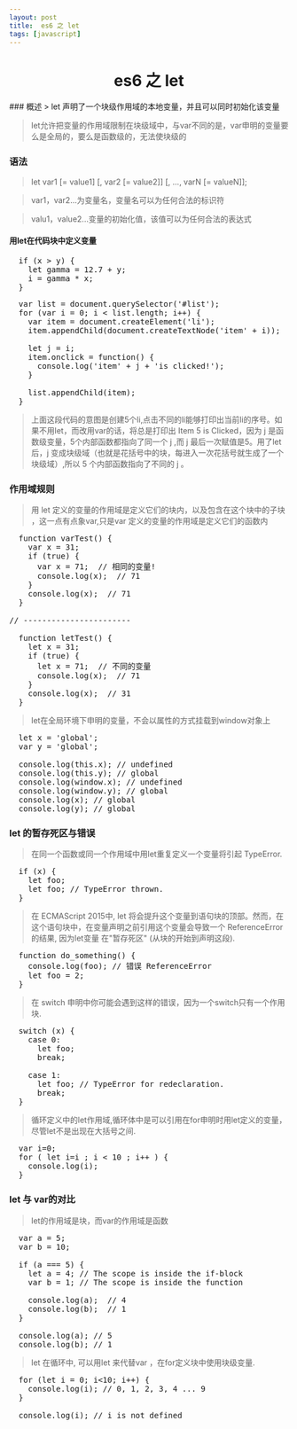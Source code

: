 ```yaml
---
layout: post
title:  es6 之 let
tags: [javascript]
---
```


<h1 style="text-align:center;">es6 之 let</h1>
### 概述
> let 声明了一个块级作用域的本地变量，并且可以同时初始化该变量

> let允许把变量的作用域限制在块级域中，与var不同的是，var申明的变量要么是全局的，要么是函数级的，无法使块级的

### 语法
> let var1 [= value1] [, var2 [= value2]] [, ..., varN [= valueN]];

> var1，var2...为变量名，变量名可以为任何合法的标识符

> valu1，value2...变量的初始化值，该值可以为任何合法的表达式


#### 用let在代码块中定义变量
<pre>
  if (x > y) {
    let gamma = 12.7 + y;
    i = gamma * x;
  }
</pre>


<pre>
  var list = document.querySelector('#list');
  for (var i = 0; i < list.length; i++) {
    var item = document.createElement('li');
    item.appendChild(document.createTextNode('item' + i));

    let j = i;
    item.onclick = function() {
      console.log('item' + j + 'is clicked!');
    }

    list.appendChild(item);
  }
</pre>

> 上面这段代码的意图是创建5个li,点击不同的li能够打印出当前li的序号。如果不用let，而改用var的话，将总是打印出 Item 5 is Clicked，因为 j 是函数级变量，5个内部函数都指向了同一个 j ,而 j 最后一次赋值是5。用了let后，j 变成块级域（也就是花括号中的块，每进入一次花括号就生成了一个块级域）,所以 5 个内部函数指向了不同的 j 。

### 作用域规则

> 用 let 定义的变量的作用域是定义它们的块内，以及包含在这个块中的子块 ，这一点有点象var,只是var 定义的变量的作用域是定义它们的函数内

<pre>
  function varTest() {
    var x = 31;
    if (true) {
      var x = 71;  // 相同的变量!
      console.log(x);  // 71
    }
    console.log(x);  // 71
  }

// -----------------------

  function letTest() {
    let x = 31;
    if (true) {
      let x = 71;  // 不同的变量
      console.log(x);  // 71
    }
    console.log(x);  // 31
  }
</pre>


> let在全局环境下申明的变量，不会以属性的方式挂载到window对象上

<pre>
  let x = 'global';
  var y = 'global';

  console.log(this.x); // undefined
  console.log(this.y); // global
  console.log(window.x); // undefined
  console.log(window.y); // global
  console.log(x); // global
  console.log(y); // global
</pre>

### let 的暂存死区与错误

> 在同一个函数或同一个作用域中用let重复定义一个变量将引起 TypeError.

<pre>
  if (x) {
    let foo;
    let foo; // TypeError thrown.
  }
</pre>


> 在 ECMAScript  2015中,  let 将会提升这个变量到语句块的顶部。然而，在这个语句块中，在变量声明之前引用这个变量会导致一个 ReferenceError的结果, 因为let变量 在"暂存死区" (从块的开始到声明这段).

<pre>
  function do_something() {
    console.log(foo); // 错误 ReferenceError
    let foo = 2;
  }
</pre>

> 在 switch 申明中你可能会遇到这样的错误，因为一个switch只有一个作用块.

<pre>
  switch (x) {
    case 0:
      let foo;
      break;

    case 1:
      let foo; // TypeError for redeclaration.
      break;
  }
</pre>


> 循环定义中的let作用域,循环体中是可以引用在for申明时用let定义的变量，尽管let不是出现在大括号之间.

<pre>
  var i=0;
  for ( let i=i ; i < 10 ; i++ ) {
    console.log(i);
  }
</pre>


### let 与 var的对比

> let的作用域是块，而var的作用域是函数

<pre>
  var a = 5;
  var b = 10;

  if (a === 5) {
    let a = 4; // The scope is inside the if-block
    var b = 1; // The scope is inside the function

    console.log(a);  // 4
    console.log(b);  // 1
  }

  console.log(a); // 5
  console.log(b); // 1
</pre>


> let 在循环中, 可以用let 来代替var ，在for定义块中使用块级变量.

<pre>
  for (let i = 0; i<10; i++) {
    console.log(i); // 0, 1, 2, 3, 4 ... 9
  }

  console.log(i); // i is not defined
</pre>
